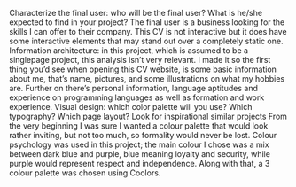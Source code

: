  Characterize the final user: who will be the final user? What is he/she expected to find in your project? 
The final user is a business looking for the skills I can offer to their company. This CV is not interactive but it does have some interactive elements that may stand out over a completely static one. 
 Information architecture: in this project, which is assumed to be a singlepage project, this analysis isn’t very relevant.
I made it so the first thing you’d see when opening this CV website, is some basic information about me, that’s name, pictures, and some illustrations on what my hobbies are. Further on there’s personal information, language aptitudes and experience on programming languages as well as formation and work experience.
 Visual design: which color palette will you use? Which typography? Which page layout? Look for inspirational similar projects
From the very beginning I was sure I wanted a colour palette that would look rather inviting, but not too much, so formality would never be lost. Colour psychology was used in this project; the main colour I chose was a mix between dark blue and purple, blue meaning loyalty and security, while purple would represent respect and independence.
Along with that, a 3 colour palette was chosen using Coolors.
